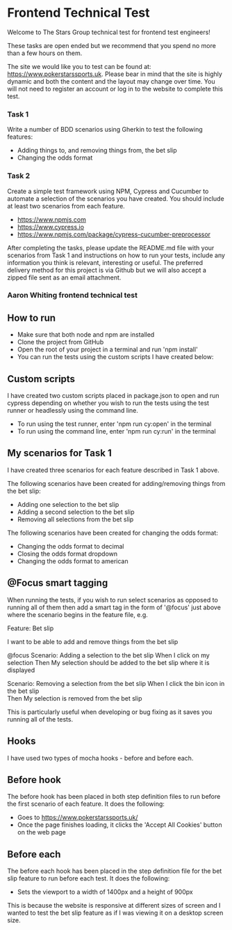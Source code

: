 # Frontend Technical Test

Welcome to The Stars Group technical test for frontend test engineers!

These tasks are open ended but we recommend that you spend no more than a few hours on them.

The site we would like you to test can be found at: https://www.pokerstarssports.uk. Please bear in mind that the site is highly dynamic and both the content and the layout may change over time. You will not need to register an account or log in to the website to complete this test.

### Task 1
Write a number of BDD scenarios using Gherkin to test the following features:
- Adding things to, and removing things from, the bet slip
- Changing the odds format

### Task 2
Create a simple test framework using NPM, Cypress and Cucumber to automate a selection of the scenarios you have created. You should include at least two scenarios from each feature.
- https://www.npmjs.com
- https://www.cypress.io
- https://www.npmjs.com/package/cypress-cucumber-preprocessor


After completing the tasks, please update the README.md file with your scenarios from Task 1 and instructions on how to run your tests, include any information you think is relevant, interesting or useful. The preferred delivery method for this project is via Github but we will also accept a zipped file sent as an email attachment.

### Aaron Whiting frontend technical test 

## How to run 

- Make sure that both node and npm are installed 
- Clone the project from GitHub
- Open the root of your project in a terminal and run 'npm install' 
- You can run the tests using the custom scripts I have created below:

## Custom scripts 

I have created two custom scripts placed in package.json to open and run cypress depending on whether you wish to run the tests using the test runner or headlessly using the command line. 

- To run using the test runner, enter 'npm run cy:open' in the terminal
- To run using the command line, enter 'npm run cy:run' in the terminal 

## My scenarios for Task 1 

I have created three scenarios for each feature described in Task 1 above. 

The following scenarios have been created for adding/removing things from the bet slip:

- Adding one selection to the bet slip 
- Adding a second selection to the bet slip 
- Removing all selections from the bet slip 

The following scenarios have been created for changing the odds format:

- Changing the odds format to decimal
- Closing the odds format dropdown 
- Changing the odds format to american 

## @Focus smart tagging 

When running the tests, if you wish to run select scenarios as opposed to running all of them then add a smart tag in the form of '@focus' just above where the scenario begins in the feature file, e.g. 

Feature: Bet slip

  I want to be able to add and remove things from the bet slip 

  @focus 
  Scenario: Adding a selection to the bet slip 
    When I click on my selection 
    Then My selection should be added to the bet slip where it is displayed 

  Scenario: Removing a selection from the bet slip 
    When I click the bin icon in the bet slip  
    Then My selection is removed from the bet slip  

This is particularly useful when developing or bug fixing as it saves you running all of the tests. 

## Hooks 

I have used two types of mocha hooks - before and before each. 

## Before hook 

The before hook has been placed in both step definition files to run before the first scenario of each feature. It does the following:

- Goes to https://www.pokerstarssports.uk/ 
- Once the page finishes loading, it clicks the 'Accept All Cookies' button on the web page 

## Before each 

The before each hook has been placed in the step definition file for the bet slip feature to run before each test. It does the following:

- Sets the viewport to a width of 1400px and a height of 900px 

This is because the website is responsive at different sizes of screen and I wanted to test the bet slip feature as if I was viewing it on a desktop screen size. 